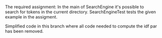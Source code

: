 The required assignment:
In the main of SearchEngine it's possible to search for tokens in the current directory.
SearchEngineTest tests the given example in the assigment.

Simplified code in this branch where all code needed to compute the idf par has been removed.
